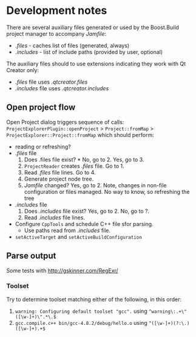 # Development notes

There are several auxiliary files generated or used by the Boost.Build project manager to accompany *Jamfile*:

* *.files* - caches list of files (generated, always)
* *.includes* - list of include paths (provided by user, optional)

The auxiliary files should to use extensions indicating they work with Qt Creator only:

* *.files* file uses *.qtcreator.files*
* *.includes* file uses *.qtcreator.includes*

## Open project flow

Open Project dialog triggers sequence of calls: 
`ProjectExplorerPlugin::openProject` > `Project::fromMap` > `ProjectExplorer::Project::fromMap`
which should perform:

* reading or refreshing?
* *.files* file
    1. Does .files file exist? * No, go to 2. Yes, go to 3.
    2. `ProjectReader` creates *.files* file. Go to 1.
    3. Read *.files* file lines. Go to 4.
    4. Generate project node tree.
    5. *Jamfile* changed? Yes, go to 2.
       Note, changes in non-file configuration or files managed. No way to know, so refreshing the tree
* *.includes* file
    1. Does *.includes* file exist? Yes, go to 2. No, go to ?.
    2. Read *.includes* file lines.
* Configure `CppTools` and schedule C++ file sfor parsing.
    * Use paths read from *.includes* file.
* `setActiveTarget` and `setActiveBuildConfiguration`

## Parse output

Some tests with http://gskinner.com/RegExr/

### Toolset

Try to determine toolset matching either of the following, in this order:

1. `warning: Configuring default toolset "gcc".` using
  `^warning\:.+\"([\w-]+)\".*\.$`
1. `gcc.compile.c++ bin/gcc-4.8.2/debug/hello.o` using
   `^([\w-]+)(?:\.)([\w-]+).+$`


